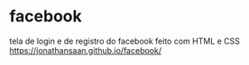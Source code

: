 # facebook
tela de login e de registro do facebook feito com HTML e CSS
https://jonathansaan.github.io/facebook/
